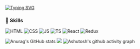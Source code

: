 
[![Typing SVG](https://readme-typing-svg.herokuapp.com?font=Oleo+Script&color=9D9ED2&size=35&center=true&vCenter=true&width=404&height=53&lines=%E3%80%80%E3%80%80Hi+there%2C+I'm+Sangbin.+%E3%80%80%E3%80%80)](https://git.io/typing-svg)

### 💪 Skills
![HTML](https://img.shields.io/badge/HTML-E34F26?style=flat-square&logo=HTML5&logoColor=white)  ![CSS](https://img.shields.io/badge/CSS-1572B6?style=flat-square&logo=CSS3&logoColor=white)  ![JS](https://img.shields.io/badge/JavaScript-F7DF1E?style=flat-square&logo=JavaScript&logoColor=black) ![TS](https://img.shields.io/badge/TypeScript-3178C6?style=flat-square&logo=TypeScript&logoColor=white) ![React](https://img.shields.io/badge/React-61DAFB?style=flat-square&logo=React&logoColor=black) ![Redux](https://img.shields.io/badge/Redux-764ABC?style=flat-square&logo=Redux&logoColor=white)

![Anurag's GitHub stats](https://github-readme-stats.vercel.app/api?username=Topbin2&show_icons=true&theme=material-palenight&hide_border=true&bg_color=20232a&icon_color=E3E3E3A8&text_color=fff&title_color=918FE0)
![](https://github.com/Topbin2/github-stats/blob/master/generated/overview.svg)
![Ashutosh's github activity graph](https://activity-graph.herokuapp.com/graph?username=Topbin2&theme=react-dark&bg_color=20232a&hide_border=true&line=8A87D0&color=918FE0)
